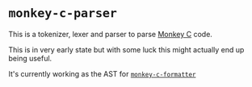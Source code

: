 # `monkey-c-parser`

This is a tokenizer, lexer and parser to parse [Monkey C] code.

This is in very early state but with some luck this might actually end up being
useful.

It's currently working as the AST for [`monkey-c-formatter`][formatter]

[Monkey C]: https://developer.garmin.com/connect-iq/monkey-c/
[formatter]: ../monkey-c-formatter
